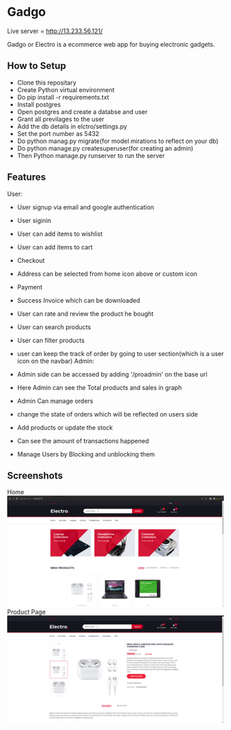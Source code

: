 
# Gadgo
Live server = http://13.233.56.121/

Gadgo or Electro is a ecommerce web app for buying electronic gadgets.





## How to Setup

 - Clone this repositary
 - Create Python virtual environment
 - Do pip install -r requirements.txt
 - Install postgres
 - Open postgres and create a databse and user
 - Grant all previlages to the user
 - Add the db details in elctro/settings.py 
 - Set the port number as 5432
 - Do python manag.py migrate(for model mirations to reflect on your db)
 - Do python manage.py createsuperuser(for creating an admin)
 - Then Python manage.py runserver to run the server 



## Features

User:

* User signup via email and google authentication
- User siginin
- User can add items to wishlist
- User can add items to cart
- Checkout
- Address can be selected from home icon above or custom icon
- Payment
- Success Invoice which can be downloaded
- User can rate and review the product he bought
- User can search products
- User can filter products
- user can keep the track of order by going to user section(which is a user icon on the navbar)
Admin:

- Admin side can be accessed by adding '/proadmin' on the base url
- Here Admin can see the Total products and sales in graph
- Admin Can manage orders
- change the state of orders which will be reflected on users side
- Add products or update the stock
- Can see the amount of transactions happened
- Manage Users by Blocking and unblocking them
## Screenshots
Home
![App Screenshot](screenshorts/home.png)
Product Page
![App Screenshot](screenshorts/product_details.png)


